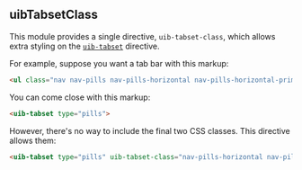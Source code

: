 ## uibTabsetClass

This module provides a single directive, `uib-tabset-class`, which allows
extra styling on the [`uib-tabset`](https://angular-ui.github.io/bootstrap/)
directive.

For example, suppose you want a tab bar with this markup:

```html
<ul class="nav nav-pills nav-pills-horizontal nav-pills-horizontal-primary">
```

You can come close with this markup:

```html
<uib-tabset type="pills">
```

However, there's no way to include the final two CSS classes. This directive
allows them:

```html
<uib-tabset type="pills" uib-tabset-class="nav-pills-horizontal nav-pills-horizontal-primary">
```
